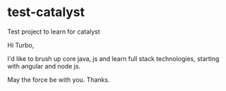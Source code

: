 # test-catalyst
Test project to learn for catalyst


Hi Turbo,

I'd like to brush up core java, js and learn full stack technologies, starting with angular and node js.

May the force be with you.
Thanks.
